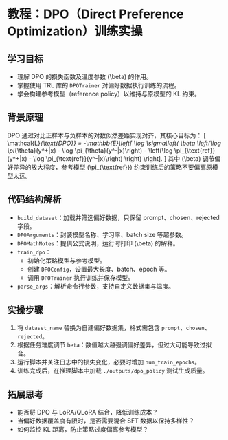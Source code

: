 # 教程：DPO（Direct Preference Optimization）训练实操

## 学习目标
- 理解 DPO 的损失函数及温度参数 \(\beta\) 的作用。
- 掌握使用 TRL 库的 `DPOTrainer` 对偏好数据执行训练的流程。
- 学会构建参考模型（reference policy）以维持与原模型的 KL 约束。

## 背景原理
DPO 通过对比正样本与负样本的对数似然差距实现对齐，其核心目标为：
\[
\mathcal{L}_{\text{DPO}} = -\mathbb{E}\left[ \log \sigma\left( \beta \left(\log \pi_{\theta}(y^+|x) - \log \pi_{\theta}(y^-|x)\right) - \left(\log \pi_{\text{ref}}(y^+|x) - \log \pi_{\text{ref}}(y^-|x)\right) \right) \right].
\]
其中 \(\beta\) 调节偏好差异的放大程度，参考模型 \(\pi_{\text{ref}}\) 约束训练后的策略不要偏离原模型太远。

## 代码结构解析
- `build_dataset`：加载并筛选偏好数据，只保留 prompt、chosen、rejected 字段。
- `DPOArguments`：封装模型名称、学习率、batch size 等超参数。
- `DPOMathNotes`：提供公式说明，运行时打印 \(\beta\) 的解释。
- `train_dpo`：
  - 初始化策略模型与参考模型。
  - 创建 `DPOConfig`，设置最大长度、batch、epoch 等。
  - 调用 `DPOTrainer` 执行训练并保存模型。
- `parse_args`：解析命令行参数，支持自定义数据集与温度。

## 实操步骤
1. 将 `dataset_name` 替换为自建偏好数据集，格式需包含 `prompt`、`chosen`、`rejected`。
2. 根据任务难度调节 `beta`：数值越大越强调偏好差异，但过大可能导致过拟合。
3. 运行脚本并关注日志中的损失变化，必要时增加 `num_train_epochs`。
4. 训练完成后，在推理脚本中加载 `./outputs/dpo_policy` 测试生成质量。

## 拓展思考
- 能否将 DPO 与 LoRA/QLoRA 结合，降低训练成本？
- 当偏好数据覆盖度有限时，是否需要混合 SFT 数据以保持多样性？
- 如何监控 KL 距离，防止策略过度偏离参考模型？
